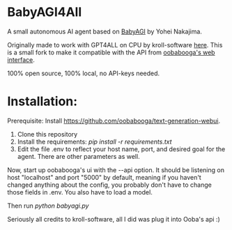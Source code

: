 # BabyAGI4All

A small autonomous AI agent based on [BabyAGI](https://github.com/yoheinakajima/babyagi) by Yohei Nakajima.
</br>

Originally made to work with GPT4ALL on CPU by kroll-software [here](https://github.com/kroll-software/babyagi4all). This is a small fork to make it compatible with the API from [oobabooga's web interface](https://github.com/oobabooga/text-generation-webui).
</br>

100% open source, 100% local, no API-keys needed.
</br>

# Installation:
Prerequisite: Install https://github.com/oobabooga/text-generation-webui.

1. Clone this repository
2. Install the requirements: *pip install -r requirements.txt*
3. Edit the file .env to reflect your host name, port, and desired goal for the agent. There are other parameters as well.

Now, start up oobabooga's ui with the --api option. It should be listening on host "localhost" and port "5000" by default, meaning if you haven't changed anything about the config, you probably don't have to change those fields in .env. You also have to load a model.

Then run *python babyagi.py*
</br>

Seriously all credits to kroll-software, all I did was plug it into Ooba's api :)
